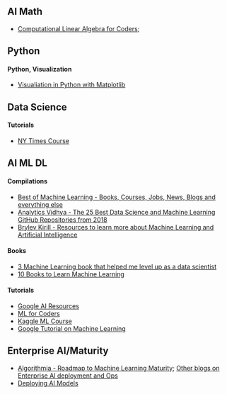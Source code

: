## AI Math
- [Computational Linear Algebra for Coders](https://github.com/fastai/numerical-linear-algebra);


## Python
#### Python, Visualization
- [Visualiation in Python with Matplotlib](https://resources.oreilly.com/live-training/visualization-in-python-with-matplotlib)

## Data Science
#### Tutorials
- [NY Times Course](https://www.niemanlab.org/2019/06/the-new-york-times-has-a-course-to-teach-its-reporters-data-skills-and-now-theyve-open-sourced-it/)


## AI ML DL
#### Compilations
- [Best of Machine Learning - Books, Courses, Jobs, News, Blogs and everything else](https://bestofml.com/)
- [Analytics Vidhya - The 25 Best Data Science and Machine Learning GitHub Repositories from 2018](https://www.analyticsvidhya.com/blog/2018/12/best-data-science-machine-learning-projects-github/)
- [Brylev Kirill - Resources to learn more about Machine Learning and Artificial Intelligence](https://github.com/brylevkirill/notes)

#### Books
- [3 Machine Learning book that helped me level up as a data scientist](http://www.datastuff.tech/data-science/3-machine-learning-books-that-helped-me-level-up-as-a-data-scientist/)
- [10 Books to Learn Machine Learning](https://www.youtube.com/watch?v=1lxHH1UBTBU&list=WL)

#### Tutorials
- [Google AI Resources](https://ai.google/education/)
- [ML for Coders](http://course18.fast.ai/ml)
- [Kaggle ML Course](https://www.kaggle.com/learn/overview)
- [Google Tutorial on Machine Learning](https://www.datasciencecentral.com/profiles/blogs/google-tutorial-on-machine-learning)


## Enterprise AI/Maturity
- [Algorithmia - Roadmap to Machine Learning Maturity](https://blog.algorithmia.com/navigating-the-machine-learning-roadmap/); [Other blogs on Enterprise AI deployment and Ops](https://blog.algorithmia.com/)
- [Deploying AI Models](https://www.kdnuggets.com/2019/05/deploy-machine-learning-models-guide.html)
